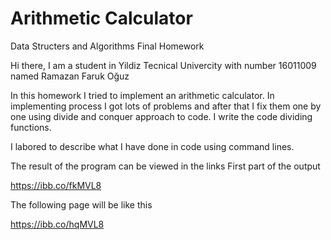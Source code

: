# Arithmetic Calculator
 Data Structers and Algorithms Final Homework
 
 Hi there, I am a student in Yildiz Tecnical Univercity with number 16011009 named Ramazan Faruk Oğuz

 In this homework I tried to implement an arithmetic calculator.
In implementing process I got lots of problems and after that I fix them one by one using
divide and conquer approach to code. I write the code dividing functions.

 I labored to describe what I have done in code using command lines.
 
 The result of the program can be viewed in the links 
 First part of the output 
 
  https://ibb.co/fkMVL8
  
 The following page will be like this
 
  https://ibb.co/hqMVL8
